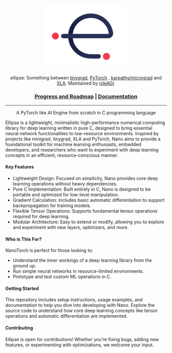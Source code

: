 <!-- <h1 align='center'><b>nano</b></h1> -->

<div align="center">

<picture>
  <source media="(prefers-color-scheme: light)" srcset="/imgs/ellipse.png">
  <img alt="ellipse logo" src="/imgs/ellipse.png" width="50%" height="50%">
</picture>

ellipse: Something between [tinygrad](https://tinygrad.org/), [PyTorch](https://github.com/pytorch/pytorch) , [karpathy/micrograd](https://github.com/karpathy/micrograd) and [XLA](https://openxla.org/xla). Maintained by [nileAGI](https://www.nileagi.com/).

<h3>

[Progress and Roadmap](Progress_and_Roadmap.md) | [Documentation](Documentation/documentation.md)

</h3>

<!-- [![GitHub Repo stars](https://img.shields.io/github/stars/tinygrad/tinygrad)](https://github.com/tinygrad/tinygrad/stargazers)
[![Unit Tests](https://github.com/tinygrad/tinygrad/actions/workflows/test.yml/badge.svg)](https://github.com/tinygrad/tinygrad/actions/workflows/test.yml)
[![Discord](https://img.shields.io/discord/1068976834382925865)](https://discord.gg/ZjZadyC7PK) -->

</div>

---

<!-- <h1 align="center">
  <img src="imgs/nan/nan.svg" alt="Dainemo Logo" width="400" height="250"/>
</h1> -->
<p align='center'>
    A PyTorch like AI Engine from scratch in C programming language
</p>
<!-- <p align="center">
  <img src="imgs/cerebrix.png" alt="Dainemo Logo" width="150"/>
</p> -->

<p>
Ellipse is a lightweight, minimalistic high-performance numerical computing library for deep learning written in pure C, designed to bring essential neural network functionalities to low-resource environments. Inspired by projects like minigrad, tinygrad, XLA and PyTorch, Nano aims to provide a foundational toolkit for machine learning enthusiasts, embedded developers, and researchers who want to experiment with deep learning concepts in an efficient, resource-conscious manner.
</p>

#### Key Features

-  Lightweight Design: Focused on simplicity, Nano provides core deep learning operations without heavy dependencies.
-  Pure C Implementation: Built entirely in C, Nano is designed to be portable and optimized for low-level manipulation.
-  Gradient Calculation: Includes basic automatic differentiation to support backpropagation for training models.
-  Flexible Tensor Operations: Supports fundamental tensor operations required for deep learning.
-  Modular Architecture: Easy to extend or modify, allowing you to explore and experiment with new layers, optimizers, and more.

#### Who is This For?

NanoTorch is perfect for those looking to:
-  Understand the inner workings of a deep learning library from the ground up.
-  Run simple neural networks in resource-limited environments.
-  Prototype and test custom ML operations in C.

#### Getting Started

This repository includes setup instructions, usage examples, and documentation to help you dive into developing with Nano. Explore the source code to understand how core deep learning concepts like tensor operations and automatic differentiation are implemented.

#### Contributing

Ellipse is open for contributions! Whether you’re fixing bugs, adding new features, or experimenting with optimizations, we welcome your input.
